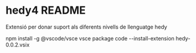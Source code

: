 # hedy4 README
 Extensió per donar suport als diferents nivells de llenguatge hedy

npm install -g @vscode/vsce
vsce package
code --install-extension hedy-0.0.2.vsix
